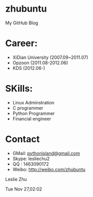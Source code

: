 zhubuntu
========

My GitHub Blog

Career:
=======


* XiDian University (2007.09~2011.07)
* Opzoon (2011.08-2012.06)
* KDS (2012.06-)

SKills:
=======

* Linux Adminstration
* C programmer
* Python Programmer
* Financial engineer


Contact
=======

* GMail: pythonisland@gmail.com
* Skype: lesliechu2
* QQ   : 1463090172
* Weibo: http://weibo.com/zhubuntu


Leslie Zhu

Tue Nov 27,02:02



